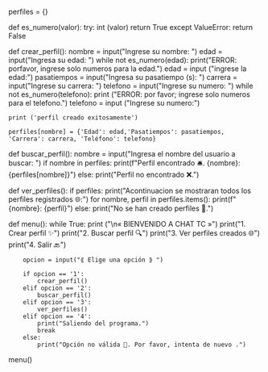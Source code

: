 perfiles = {}

def es_numero(valor):
    try:
        int (valor)
        return True
    except ValueError:
        return False 

def crear_perfil():
    nombre = input("Ingrese su nombre: ")
    edad = input("Ingresa su edad: ")
    while not es_numero(edad):
        print("ERROR: porfavor, ingrese solo numeros para la edad.")
        edad = input ("ingrese la edad:")
    pasatiempos = input("Ingresa su pasatiempo (s): ")
    carrera = input("Ingrese su carrera: ")
    telefono = input("Ingrese su numero: ")
    while not es_numero(telefono):
        print ("ERROR: por favor; ingrese solo numeros para el telefono.")
        telefono = input ("Ingrese su numero:")
    
    print ('perfil creado exitosamente')

    perfiles[nombre] = {'Edad': edad,'Pasatiempos': pasatiempos, 'Carrera': carrera, 'Teléfono': telefono}

def buscar_perfil():
    nombre = input("Ingresa el nombre del usuario a buscar: ")
    if nombre in perfiles:
        print(f"Perfil encontrado 🛎. {nombre}: {perfiles[nombre]}")
    else:
        print("Perfil no encontrado ❌.")

def ver_perfiles():
    if perfiles:
        print("Acontinuacion se mostraran todos los perfiles registrados 🌐:")
        for nombre, perfil in perfiles.items():
            print(f"{nombre}: {perfil}")
    else:
        print("No se han creado perfiles 👀.")

def menu():
    while True:
        print ("\n« BIENVENIDO A CHAT TC »")
        print("1. Crear perfil ✨")
        print("2. Buscar perfil 🔍")
        print("3. Ver perfiles creados 🌐")
        print("4. Salir 🔙")
        
        opcion = input("⟪ Elige una opción ⟫ ")
        
        if opcion == '1':
            crear_perfil()
        elif opcion == '2':
            buscar_perfil()
        elif opcion == '3':
            ver_perfiles()
        elif opcion == '4':
            print("Saliendo del programa.")
            break
        else:
            print("Opción no válida 🚫. Por favor, intenta de nuevo .")

menu()
